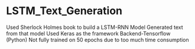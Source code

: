 # LSTM_Text_Generation

 Used Sherlock Holmes book to build a LSTM-RNN Model
 Generated text from that model
 Used Keras as the framework 
 Backend-Tensorflow (Python)
 Not fully trained on 50 epochs due to too much time consumption 

